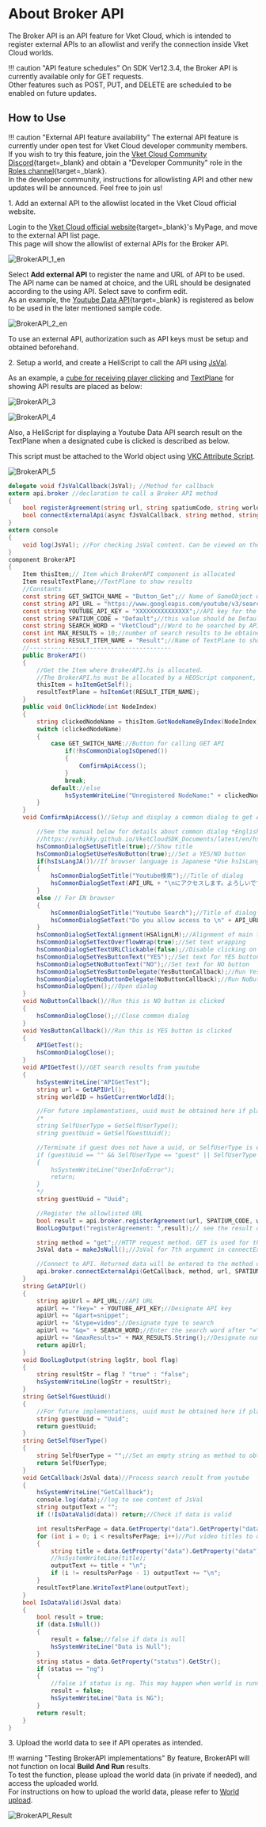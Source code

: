 # About Broker API

The Broker API is an API feature for Vket Cloud, which is intended to register external APIs to an allowlist and verify the connection inside Vket Cloud worlds.

!!! caution "API feature schedules"
    On SDK Ver12.3.4, the Broker API is currently available only for GET requests.<br>
    Other features such as POST, PUT, and DELETE are scheduled to be enabled on future updates.

## How to Use

!!! caution "External API feature availability"
    The external API feature is currently under open test for Vket Cloud developer community members.<br>
    If you wish to try this feature, join the [Vket Cloud Community Discord](https://discord.com/invite/vsFDNTKdNZ){target=_blank} and obtain a "Developer Community" role in the [Roles channel](https://discord.com/channels/900943744575103017/1178589689393975317){target=_blank}.<br>
    In the developer community, instructions for allowlisting API and other new updates will be announced. Feel free to join us!

1\. Add an external API to the allowlist located in the Vket Cloud official website.

Login to the [Vket Cloud official website](https://cloud.vket.com/){target=_blank}'s MyPage, and move to the external API list page.<br>
This page will show the allowlist of external APIs for the Broker API.

![BrokerAPI_1_en](img/BrokerAPI_1_en.jpg)

Select **Add external API** to register the name and URL of API to be used. <br>
The API name can be named at choice, and the URL should be designated according to the using API. Select save to confirm edit.<br>
As an example, the [Youtube Data API](https://developers.google.com/youtube/v3/getting-started?hl=ja){target=_blank} is registered as below to be used in the later mentioned sample code.

![BrokerAPI_2_en](img/BrokerAPI_2_en.jpg)

To use an external API, authorization such as API keys must be setup and obtained beforehand.

2\. Setup a world, and create a HeliScript to call the API using [JsVal](JsVal.md).

As an example, a [cube for receiving player clicking](../VKCComponents/VKCNodeCollider.md) and [TextPlane](../VKCComponents/VKCItemTextPlane.md) for showing API results are placed as below:

![BrokerAPI_3](img/BrokerAPI_3.jpg)

![BrokerAPI_4](img/BrokerAPI_4.jpg)

Also, a HeliScript for displaying a Youtube Data API search result on the TextPlane when a designated cube is clicked is described as below.

This script must be attached to the World object using [VKC Attribute Script](../VKCComponents/VKCAttributeScript.md).

![BrokerAPI_5](img/BrokerAPI_5.jpg)

```c#
delegate void fJsValCallback(JsVal); //Method for callback
extern api.broker //declaration to call a Broker API method
{
    bool registerAgreement(string url, string spatiumCode, string worldCode, string guestUuid);
    bool connectExternalApi(async fJsValCallback, string method, string url, string spatiumCode, string worldCode, string guestUuid, JsVal data);
}
extern console
{
    void log(JsVal); //For checking JsVal content. Can be viewed on the browser console
}
component BrokerAPI
{
    Item thisItem;// Item which BrokerAPI component is allocated
    Item resultTextPlane;//TextPlane to show results 
    //Constants
    const string GET_SWITCH_NAME = "Button_Get";// Name of GameObject which will be clicked by the player in world
    const string API_URL = "https://www.googleapis.com/youtube/v3/search";//URL for API access and confirmation dialog
    const string YOUTUBE_API_KEY = "XXXXXXXXXXXXXXX";//API key for the youtube API
    const string SPATIUM_CODE = "Default";//this value should be Default unless explicitly changed by worldsettings
    const string SEARCH_WORD = "VketCloud";//Word to be searched by API
    const int MAX_RESULTS = 10;//number of search results to be obtained
    const string RESULT_ITEM_NAME = "Result";//Name of TextPlane to show the obtained search results. May cause text corruption if FontSize value is enlarged on Ver12.3
    //----------------------------------------
    public BrokerAPI()
    {
        //Get the Item where BrokerAPI.hs is allocated.
        //The BrokerAPI.hs must be allocated by a HEOScript component, which should be added to the Field where the button GameObject mentioned by GET_SWITCH_NAME exists
        thisItem = hsItemGetSelf();
        resultTextPlane = hsItemGet(RESULT_ITEM_NAME);
    }
    public void OnClickNode(int NodeIndex)
    {
        string clickedNodeName = thisItem.GetNodeNameByIndex(NodeIndex);//Get the Node name of the object clicked by player
        switch (clickedNodeName)
        {
            case GET_SWITCH_NAME://Button for calling GET API
                if(!hsCommonDialogIsOpened())
                {
                    ComfirmApiAccess();
                }
                break;
            default://else
                hsSystemWriteLine("Unregistered NodeName:" + clickedNodeName);
        }
    }
    void ComfirmApiAccess()//Setup and display a common dialog to get API access permission from the player

        //See the manual below for details about common dialog *English version WIP        
        //https://vrhikky.github.io/VketCloudSDK_Documents/latest/en/hs/hs_system_function_commondialog.html#hscommondialogsettitle
        hsCommonDialogSetUseTitle(true);//Show title
        hsCommonDialogSetUseYesNoButton(true);//Set a YES/NO button
        if(hsIsLangJA())//If browser language is Japanese *Use hsIsLangEN() to explicitly implement texts in EN browser
        {
            hsCommonDialogSetTitle("Youtube検索");//Title of dialog
            hsCommonDialogSetText(API_URL + "\nにアクセスします。よろしいですか?");//Main text *meaning: Are you sure you want to access to API_URL?
        }
        else // For EN browser
        {
            hsCommonDialogSetTitle("Youtube Search");//Title of dialog
            hsCommonDialogSetText("Do you allow access to \n" + API_URL);//Main text
        }
        hsCommonDialogSetTextAlignment(HSAlignLM);//Alignment of main text. Aligned to right middle
        hsCommonDialogSetTextOverflowWrap(true);//Set text wrapping
        hsCommonDialogSetTextURLClickable(false);//Disable clicking on URL
        hsCommonDialogSetYesButtonText("YES");//Set text for YES button
        hsCommonDialogSetNoButtonText("NO");//Set text for NO button
        hsCommonDialogSetYesButtonDelegate(YesButtonCallback);//Run YesButtonCallback if YES button is clicked
        hsCommonDialogSetNoButtonDelegate(NoButtonCallback);//Run NoButtonCallback if NO button is clicked
        hsCommonDialogOpen();//Open dialog
    }
    void NoButtonCallback()//Run this is NO button is clicked
    {
        hsCommonDialogClose();//Close common dialog
    }
    void YesButtonCallback()//Run this is YES button is clicked
    {
        APIGetTest();
        hsCommonDialogClose();
    }
    void APIGetTest()//GET search results from youtube
    {
        hsSystemWriteLine("APIGetTest");
        string url = GetAPIUrl();
        string worldID = hsGetCurrentWorldId();

        //For future implementations, uuid must be obtained here if player is a guest. Constant value is used for now
        /*
        string SelfUserType = GetSelfUserType();
        string guestUuid = GetSelfGuestUuid();

        //Terminate if guest does not have a uuid, or SelfUserType is empty. This may happen when world is running on a local host.
        if (guestUuid == "" && SelfUserType == "guest" || SelfUserType == "")
        {
            hsSystemWriteLine("UserInfoError");
            return;
        }
        */
        string guestUuid = "Uuid";

        //Register the allowlisted URL
        bool result = api.broker.registerAgreement(url, SPATIUM_CODE, worldID, guestUuid);
        BoolLogOutput("registerAgreement: ",result);// see the result of agreement procedure in log

        string method = "get";//HTTP request method. GET is used for this method.
        JsVal data = makeJsNull();//JsVal for 7th argument in connectExternalApi. Null value is allowed for GET

        //Connect to API. Returned data will be entered to the method designated in 1st argument
        api.broker.connectExternalApi(GetCallback, method, url, SPATIUM_CODE, worldID, guestUuid, data);
    }
    string GetAPIUrl()
    {
        string apiUrl = API_URL;//API URL
        apiUrl += "?key=" + YOUTUBE_API_KEY;//Designate API key
        apiUrl += "&part=snippet";
        apiUrl += "&type=video";//Designate type to search
        apiUrl += "&q=" + SEARCH_WORD;//Enter the search word after "="
        apiUrl += "&maxResults=" + MAX_RESULTS.String();//Designate number of search results
        return apiUrl;
    }
    void BoolLogOutput(string logStr, bool flag)
    {
        string resultStr = flag ? "true" : "false";
        hsSystemWriteLine(logStr + resultStr);
    }
    string GetSelfGuestUuid()
    {
        //For future implementations, uuid must be obtained here if player is a guest. Constant value is used for now
        string guestUuid = "Uuid";
        return guestUuid;
    }
    string GetSelfUserType()
    {
        string SelfUserType = "";//Set an empty string as method to obtain UserType is not public 
        return SelfUserType;
    }
    void GetCallback(JsVal data)//Process search result from youtube
    {
        hsSystemWriteLine("GetCallback");
        console.log(data);//log to see content of JsVal
        string outputText = "";
        if (!IsDataValid(data)) return;//Check if data is valid

        int resultsPerPage = data.GetProperty("data").GetProperty("data").GetProperty("pageInfo").GetProperty("resultsPerPage").GetNum();//Get number of results
        for (int i = 0; i < resultsPerPage; i++)//Put video titles to outputText
        {
            string title = data.GetProperty("data").GetProperty("data").GetProperty("items").At(i).GetProperty("snippet").GetProperty("title").GetStr();
            //hsSystemWriteLine(title);
            outputText += title + "\n";
            if (i != resultsPerPage - 1) outputText += "\n";
        }
        resultTextPlane.WriteTextPlane(outputText);
    }
    bool IsDataValid(JsVal data)
    {
        bool result = true;
        if (data.IsNull())
        {
            result = false;//false if data is null
            hsSystemWriteLine("Data is Null");
        } 
        string status = data.GetProperty("status").GetStr();
        if (status == "ng")
        {
            //false if status is ng. This may happen when world is running on a local host
            result = false;
            hsSystemWriteLine("Data is NG");
        }
        return result;
    }
}
```

3\. Upload the world data to see if API operates as intended.

!!! warning "Testing BrokerAPI implementations"
    By feature, BrokerAPI will not function on local **Build And Run** results.<br>
    To test the function, please upload the world data (in private if needed), and access the uploaded world.<br>
    For instructions on how to upload the world data, please refer to [World upload](../FirstStep/WorldUpload.md).

![BrokerAPI_Result](img/BrokerAPI_Result.gif)
